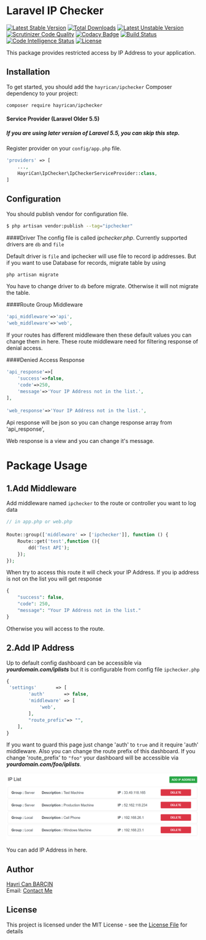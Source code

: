 # Laravel IP Checker
[![Latest Stable Version](https://poser.pugx.org/hayrican/ipchecker/version)](https://packagist.org/packages/hayrican/ipchecker)
[![Total Downloads](https://poser.pugx.org/hayrican/ipchecker/downloads)](https://packagist.org/packages/hayrican/ipchecker)
[![Latest Unstable Version](https://poser.pugx.org/hayrican/ipchecker/v/unstable)](//packagist.org/packages/hayrican/ipchecker)
[![Scrutinizer Code Quality](https://scrutinizer-ci.com/g/HayriCan/laravel-ip-checker/badges/quality-score.png?b=master)](https://scrutinizer-ci.com/g/HayriCan/laravel-ip-checker/?branch=master)
[![Codacy Badge](https://api.codacy.com/project/badge/Grade/1d1eae86dc6549728e6ce5b7f0660f49)](https://www.codacy.com/manual/HayriCan/laravel-ip-checker?utm_source=github.com&amp;utm_medium=referral&amp;utm_content=HayriCan/laravel-ip-checker&amp;utm_campaign=Badge_Grade)
[![Build Status](https://scrutinizer-ci.com/g/HayriCan/laravel-ip-checker/badges/build.png?b=master)](https://scrutinizer-ci.com/g/HayriCan/laravel-ip-checker/build-status/master)
[![Code Intelligence Status](https://scrutinizer-ci.com/g/HayriCan/laravel-ip-checker/badges/code-intelligence.svg?b=master)](https://scrutinizer-ci.com/code-intelligence)
[![License](https://poser.pugx.org/hayrican/ipchecker/license)](https://packagist.org/packages/hayrican/ipchecker)

This package provides restricted access by IP Address to your application.

## Installation
To get started, you should add the `hayrican/ipchecker` Composer dependency to your project:
```
composer require hayrican/ipchecker
```

#### Service Provider (Laravel Older 5.5)

##### If you are using later version of Laravel 5.5, you can skip this step.

Register provider on your `config/app.php` file.
```php
'providers' => [
    ...,
    HayriCan\IpChecker\IpCheckerServiceProvider::class,
]
```

## Configuration
You should publish vendor for configuration file.
```bash
$ php artisan vendor:publish --tag="ipchecker"
```

####Driver
The config file is called *ipchecker.php*. Currently supported drivers are `db` and `file`

Default driver is `file` and ipchecker will use file to record ip addresses. But if you want to use Database for records, migrate table by using

```bash
php artisan migrate
```
You have to change driver to `db` before migrate. Otherwise it will not migrate the table.

####Route Group Middleware
```php
'api_middleware'=>'api',
'web_middleware'=>'web',
```
If your routes has different middleware then these default values you can change them in here.
These route middleware need for filtering response of denial access.

####Denied Access Response
```php
'api_response'=>[
    'success'=>false,
    'code'=>250,
    'message'=>'Your IP Address not in the list.',
],

'web_response'=>'Your IP Address not in the list.',
```
Api response will be json so you can change response array from 'api_response',

Web response is a view and you can change it's message.

# Package Usage
## 1.Add Middleware
Add middleware named `ipchecker` to the route or controller you want to log data

```php
// in app.php or web.php

Route::group(['middleware' => ['ipchecker']], function () {
    Route::get('test',function (){
        dd('Test API');
    });
});
```
When try to access this route it will check your IP Address. If you ip address is not on the list you will get response
```php
{
    "success": false,
    "code": 250,
    "message": "Your IP Address not in the list."
}
``` 
Otherwise you will access to the route.

## 2.Add IP Address

Up to default config dashboard can be accessible via ***yourdomain.com/iplists*** but it is configurable from config file `ipchecker.php`

```php
{
 'settings'       => [
        'auth'       => false,
        'middleware' => [
            'web',
        ],
        "route_prefix"=> "",
    ],
}
``` 

If you want to guard this page just change 'auth' to `true` and it require 'auth' middleware. 
Also you can change the route prefix of this dashboard. If you change  'route_prefix' to `"foo"` your dashboard will be accessible via ***yourdomain.com/foo/iplists***.
 


![Screencast1](doc/iplist.PNG)

You can add IP Address in here.

## Author

[Hayri Can BARÇIN]  
Email: [Contact Me]

## License

This project is licensed under the MIT License - see the [License File](LICENSE) for details



[//]: # (These are reference links used in the body of this note and get stripped out when the markdown processor does its job. There is no need to format nicely because it shouldn't be seen. Thanks SO - http://stackoverflow.com/questions/4823468/store-comments-in-markdown-syntax)
   [Hayri Can BARÇIN]: <https://www.linkedin.com/in/hayricanbarcin/>
   [Contact Me]: <mailto:hayricanbarcin@gmail.com>

